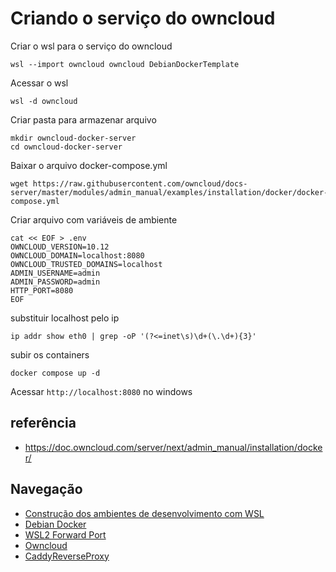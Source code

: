 # Criando o serviço do owncloud

Criar o wsl para o serviço do owncloud

```console
wsl --import owncloud owncloud DebianDockerTemplate
```

Acessar o wsl

```console
wsl -d owncloud 
```

Criar pasta para armazenar arquivo

```console
mkdir owncloud-docker-server
cd owncloud-docker-server
```

Baixar o arquivo docker-compose.yml

```console
wget https://raw.githubusercontent.com/owncloud/docs-server/master/modules/admin_manual/examples/installation/docker/docker-compose.yml
```

Criar arquivo com variáveis de ambiente

```console
cat << EOF > .env
OWNCLOUD_VERSION=10.12
OWNCLOUD_DOMAIN=localhost:8080
OWNCLOUD_TRUSTED_DOMAINS=localhost
ADMIN_USERNAME=admin
ADMIN_PASSWORD=admin
HTTP_PORT=8080
EOF
```

substituir localhost pelo ip

```console
ip addr show eth0 | grep -oP '(?<=inet\s)\d+(\.\d+){3}'
```

subir os containers

```console
docker compose up -d
```

Acessar `http://localhost:8080` no windows

## referência

- https://doc.owncloud.com/server/next/admin_manual/installation/docker/

## Navegação

- [Construção dos ambientes de desenvolvimento com WSL](README.md)
- [Debian Docker](DebianDocker.md)
- [WSL2 Forward Port](ForwardPort.md)
- [Owncloud](owncloud.md)
- [CaddyReverseProxy](CaddyReverseProxy.md)
